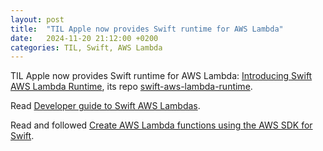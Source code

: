 ```yaml
---
layout: post
title:  "TIL Apple now provides Swift runtime for AWS Lambda"
date:   2024-11-20 21:12:00 +0200
categories: TIL, Swift, AWS Lambda
---
```

TIL Apple now provides Swift runtime for AWS Lambda: [Introducing Swift AWS Lambda Runtime](https://www.swift.org/blog/AWS-lambda-runtime/), its repo [swift-aws-lambda-runtime](https://github.com/swift-server/swift-aws-lambda-runtime).

Read [Developer guide to Swift AWS Lambdas](https://www.polpiella.dev/developer-guide-to-swift-aws-lambdas).

Read and followed [Create AWS Lambda functions using the AWS SDK for Swift](https://docs.aws.amazon.com/sdk-for-swift/latest/developer-guide/lambda.html).
